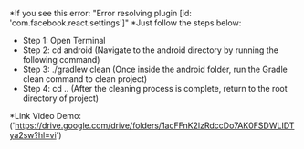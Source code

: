 *If you see this error: "Error resolving plugin [id: 'com.facebook.react.settings']"
*Just follow the steps below:
- Step 1: Open Terminal
- Step 2: cd android (Navigate to the android directory by running the following command)
- Step 3: ./gradlew clean (Once inside the android folder, run the Gradle clean command to clean project)
- Step 4: cd .. (After the cleaning process is complete, return to the root directory of project)

*Link Video Demo: ('https://drive.google.com/drive/folders/1acFFnK2lzRdccDo7AK0FSDWLIDTya2sw?hl=vi')
